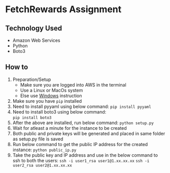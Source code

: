 # FetchRewards Assignment

## Technology Used 

  - Amazon Web Services
  - Python 
  - Boto3

## How to 
  1. Preparation/Setup 
     - Make sure you are logged into AWS in the terminal
     - Use a Linux or MacOs system 
     - Else use [Windows](https://docs.aws.amazon.com/AWSEC2/latest/UserGuide/putty.html) instruction
  2. Make sure you have ```pip``` installed
  3. Need to install pyyaml using below command:
      ```pip install pyyaml```
  4. Need to install boto3 using below command:   
      ```pip install boto3```
  5. After the above are installed, run below command:
      ```python setup.py```
  6. Wait for atleast a minute for the instance to be created
  7. Both public and private keys will be generated and placed in same folder as setup.py file is saved
  8. Run below command to get the public IP address for the created instance:
        ```python public_ip.py```
  9. Take the public key and IP address and use in the below command to ssh to both the users:
        ```ssh -i user1_rsa user1@1.xx.xx.xx```
        ```ssh -i user2_rsa user2@1.xx.xx.xx```
